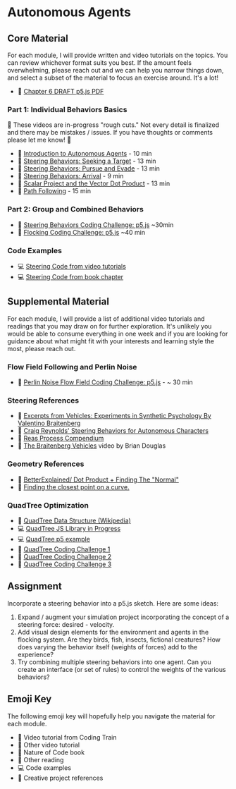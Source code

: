 # Autonomous Agents

## Core Material

For each module, I will provide written and video tutorials on the topics. You can review whichever format suits you best. If the amount feels overwhelming, please reach out and we can help you narrow things down, and select a subset of the material to focus an exercise around. It's a lot!

- 📗 [Chapter 6 DRAFT p5.js PDF](https://drive.google.com/file/d/1X4f2F9fs6Bz5OwkjDaY8TCrE1mUH9Umz/view?usp=sharing)

### Part 1: Individual Behaviors Basics

🚧 These videos are in-progress "rough cuts." Not every detail is finalized and there may be mistakes / issues. If you have thoughts or comments please let me know! 🚧

- 🚧 [Introduction to Autonomous Agents](https://drive.google.com/file/d/1S2fj1h5IphOF3J3VURZSimODFscT5JTg/view?usp=sharing) - 10 min
- 🚧 [Steering Behaviors: Seeking a Target](https://drive.google.com/file/d/1RMQ_9ujud6Byl0GauZcXVRytCBUFyzvt/view?usp=sharing) - 13 min
- 🚧 [Steering Behaviors: Pursue and Evade](https://drive.google.com/file/d/189-jJdCJLe5vdfE32ps9DlJQ9bjHkUiQ/view?usp=sharing) - 13 min
- 🚧 [Steering Behaviors: Arrival](https://drive.google.com/file/d/1owi0GU41BNa22qMdFiBQ2X5qDgH-Ug-5/view?usp=sharing) - 9 min
- 🚧 [Scalar Project and the Vector Dot Product](https://drive.google.com/file/d/1A2GaR9aaUsaZzm3I5bCxPasYp6LDd1LX/view?usp=sharing) - 13 min
- 🚧 [Path Following](https://drive.google.com/file/d/1hMjPkVPvT7SyoXJ5ATR5dNxAU10k2ixd/view?usp=sharing) - 15 min

### Part 2: Group and Combined Behaviors

- 🚂 [Steering Behaviors Coding Challenge: p5.js](https://thecodingtrain.com/CodingChallenges/059-steering-text-paths.html) ~30min
- 🚂 [Flocking Coding Challenge: p5.js](https://thecodingtrain.com/CodingChallenges/124-flocking-boids.html) ~40 min

### Code Examples

- 💻 [Steering Code from video tutorials](https://editor.p5js.org/codingtrain/collections/S4nJEexPF)
- 💻 [Steering Code from book chapter](https://editor.p5js.org/natureofcode/collections/NJ1UCSamg)

## Supplemental Material

For each module, I will provide a list of additional video tutorials and readings that you may draw on for further exploration. It's unlikely you would be able to consume everything in one week and if you are looking for guidance about what might fit with your interests and learning style the most, please reach out.

### Flow Field Following and Perlin Noise

- 🚂 [Perlin Noise Flow Field Coding Challenge: p5.js](https://thecodingtrain.com/CodingChallenges/024-perlinnoiseflowfield.html) - ~ 30 min

### Steering References

- 📕 [Excerpts from Vehicles: Experiments in Synthetic Psychology By Valentino Braitenberg](https://drive.google.com/file/d/1iztmHNX7kmc96tgV44eVJLHsJTTmm_Hd/view?usp=sharing)
- 📕 [Craig Reynolds' Steering Behaviors for Autonomous Characters](http://www.red3d.com/cwr/steer/)
- 🎥 [Reas Process Compendium](https://vimeo.com/22955812)
- 🎥 [The Braitenberg Vehicles](https://youtu.be/A-fxij3zM7g) video by Brian Douglas

### Geometry References

- 📕 [BetterExplained/ Dot Product + Finding The "Normal"](http://betterexplained.com/articles/vector-calculus-understanding-the-dot-product/)
- 📕 [Finding the closest point on a curve.](http://www.mesacc.edu/~marfv02121/readings/nearest_point/index.html)

### QuadTree Optimization

- 📕 [QuadTree Data Structure (Wikipedia)](https://en.wikipedia.org/wiki/Quadtree)
- 💻 [QuadTree JS Library in Progress](https://github.com/CodingTrain/QuadTree)
- 💻 [QuadTree p5 example](https://editor.p5js.org/natureofcode/sketches/Y8hseRvYe)
- 🚂 [QuadTree Coding Challenge 1](https://thecodingtrain.com/CodingChallenges/098.1-quadtree.html)
- 🚂 [QuadTree Coding Challenge 2](https://thecodingtrain.com/CodingChallenges/098.2-quadtree.html)
- 🚂 [QuadTree Coding Challenge 3](https://thecodingtrain.com/CodingChallenges/098.3-quadtree.html)

## Assignment

Incorporate a steering behavior into a p5.js sketch. Here are some ideas:

1. Expand / augment your simulation project incorporating the concept of a steering force: desired - velocity.
2. Add visual design elements for the environment and agents in the flocking system. Are they birds, fish, insects, fictional creatures? How does varying the behavior itself (weights of forces) add to the experience?
3. Try combining multiple steering behaviors into one agent. Can you create an interface (or set of rules) to control the weights of the various behaviors?

## Emoji Key

The following emoji key will hopefully help you navigate the material for each module.

- 🚂 Video tutorial from Coding Train
- 🎥 Other video tutorial
- 📗 Nature of Code book
- 📕 Other reading
- 💻 Code examples
- 🎨 Creative project references
